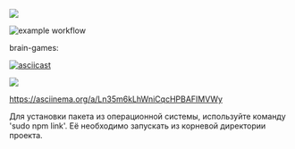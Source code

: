 <p dir="auto">
<a href="https://codeclimate.com/github/shtormlbt/brain-games/maintainability"><img src="https://api.codeclimate.com/v1/badges/a35b272be86137db6d48/maintainability" /></a>


![example workflow](https://github.com/shtormlbt/brain-games/actions/workflows/workflowT.yml/badge.svg)

brain-games:

[![asciicast](https://asciinema.org/a/Ln35m6kLhWniCqcHPBAFIMVWy.svg)](https://asciinema.org/a/Ln35m6kLhWniCqcHPBAFIMVWy)

<a href="https://asciinema.org/a/Ln35m6kLhWniCqcHPBAFIMVWy" target="_blank"><img src="https://asciinema.org/a/Ln35m6kLhWniCqcHPBAFIMVWy.svg" /></a>

https://asciinema.org/a/Ln35m6kLhWniCqcHPBAFIMVWy


<p>Для установки пакета из операционной системы, используйте команду 'sudo npm link'. Её необходимо запускать из корневой директории проекта.</p>